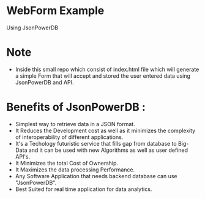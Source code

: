 # WebForm Example 

Using JsonPowerDB 

# Note
- Inside this small repo which consist of index.html file which will generate a simple Form that 
will accept and stored the user entered data using JsonPowerDB and API.

# Benefits of JsonPowerDB :
- Simplest way to retrieve data in a JSON format.
- It Reduces the Development cost as well as it minimizes the complexity of interoperability of different applications.
- It's a Techology futuristic service that fills gap from database to Big-Data and it can be used with new Algorithms as well as user defined API's.
- It Minimizes the total Cost of Ownership.
- It Maximizes the data processing Performance.
- Any Software Application that needs backend database can use "JsonPowerDB".
- Best Suited for real time application for data analytics.


